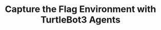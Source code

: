 ---
layout: about
title: Capture the Flag Environment with TurtleBot3 Agents
skills: Gazebo, ROS, Python
advisor: Huy Tran
advisor_webpage: https://huytrtran.github.io/
year: 2023
year_accomplished: 2022-2023
github: https://github.com/mht3/simulation-to-gridworld-ros2/
---